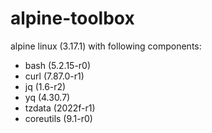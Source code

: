 # alpine-toolbox

alpine linux (3.17.1) with following components:

- bash (5.2.15-r0)
- curl (7.87.0-r1)
- jq (1.6-r2)
- yq (4.30.7)
- tzdata (2022f-r1)
- coreutils (9.1-r0)
